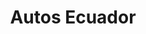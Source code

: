 ---
title: "Autos Ecuador"
url: /guayaquil/autos-ecuador-miguel-alcivar-vasquez-2/
shop: Autohaus
---